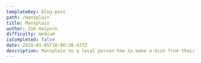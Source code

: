 ```yaml
---
templateKey: blog-post
path: /mansplain
title: Mansplain
author: Zoë Halpern
difficulty: medium
isCompleted: false
date: 2018-01-05T16:06:20.437Z
description: Mansplain to a local person how to make a dish from their country.
---
```


